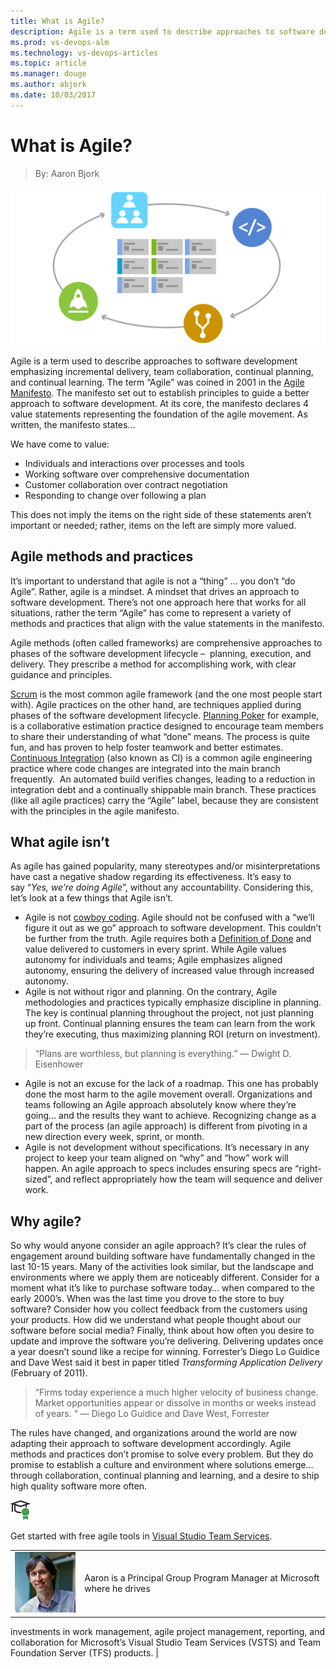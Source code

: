 ```yaml
---
title: What is Agile?
description: Agile is a term used to describe approaches to software development emphasizing incremental delivery, collaboration and continual learning.
ms.prod: vs-devops-alm
ms.technology: vs-devops-articles
ms.topic: article
ms.manager: douge
ms.author: abjork
ms.date: 10/03/2017
---
```


# What is Agile?
> By: Aaron Bjork

![what is agile](_img/WhatIsAgile_600x300.png)

Agile is a term used to describe approaches to software development
emphasizing incremental delivery, team collaboration, continual
planning, and continual learning. The term “Agile” was coined in 2001 in
the [Agile Manifesto](http://agilemanifesto.org/). The manifesto set out
to establish principles to guide a better approach to software
development. At its core, the manifesto declares 4 value statements
representing the foundation of the agile movement. As written, the
manifesto states…

We have come to value:

- Individuals and interactions over processes and tools
- Working software over comprehensive documentation
- Customer collaboration over contract negotiation
- Responding to change over following a plan

This does not imply the items on the right side of these statements
aren’t important or needed; rather, items on the left are simply more
valued.

## Agile methods and practices

It’s important to understand that agile is not a “thing” … you don’t “do
Agile”. Rather, agile is a mindset. A mindset that drives an approach to
software development. There’s not one approach here that works for all
situations, rather the term “Agile” has come to represent a variety of
methods and practices that align with the value statements in the
manifesto.

Agile methods (often called frameworks) are comprehensive approaches to
phases of the software development lifecycle –  planning, execution, and
delivery. They prescribe a method for accomplishing work, with clear
guidance and principles.

[Scrum](what-is-scrum.md) is the most
common agile framework (and the one most people start with).
Agile practices on the other hand, are techniques applied during phases
of the software development lifecycle. [Planning Poker](https://www.agilealliance.org/glossary/poker/) for example, is a
collaborative estimation practice designed to encourage team members to
share their understanding of what “done” means. The process is quite
fun, and has proven to help foster teamwork and better estimates.
[Continuous Integration](what-is-continuous-integration.md)
(also known as CI) is a common agile engineering practice where code
changes are integrated into the main branch frequently.  An automated
build verifies changes, leading to a reduction in integration debt and a
continually shippable main branch. These practices (like all agile
practices) carry the “Agile” label, because they are consistent with the
principles in the agile manifesto.

## What agile isn’t
As agile has gained popularity, many stereotypes and/or
misinterpretations have cast a negative shadow regarding its
effectiveness. It’s easy to say “*Yes, we’re doing Agile*”, without any
accountability. Considering this, let’s look at a few things that Agile
isn’t.

- Agile is not [cowboy coding](https://en.wikipedia.org/wiki/Cowboy_coding). Agile should
    not be confused with a “we’ll figure it out as we go” approach to
    software development. This couldn’t be further from the truth. Agile
    requires both a [Definition of Done](https://www.agilealliance.org/glossary/definition-of-done/)
    and value delivered to customers in every sprint. While Agile values
    autonomy for individuals and teams; Agile emphasizes aligned
    autonomy, ensuring the delivery of increased value through increased
    autonomy.
- Agile is not without rigor and planning. On the contrary, Agile
    methodologies and practices typically emphasize discipline in
    planning. The key is continual planning throughout the project, not
    just planning up front. Continual planning ensures the team can
    learn from the work they’re executing, thus maximizing planning ROI
    (return on investment).

> “Plans are worthless, but planning is everything.” — Dwight D.
> Eisenhower

- Agile is not an excuse for the lack of a roadmap. This one has
    probably done the most harm to the agile movement overall.
    Organizations and teams following an Agile approach absolutely know
    where they’re going… and the results they want to
    achieve. Recognizing change as a part of the process (an agile
    approach) is different from pivoting in a new direction every week,
    sprint, or month.
- Agile is not development without specifications. It’s necessary in
    any project to keep your team aligned on “why” and “how” work will
    happen. An agile approach to specs includes ensuring specs are
    “right-sized”, and reflect appropriately how the team will
    sequence and deliver work.

## Why agile?
So why would anyone consider an agile approach? It’s clear the rules of
engagement around building software have fundamentally changed in the
last 10-15 years. Many of the activities look similar, but the landscape
and environments where we apply them are noticeably different. Consider
for a moment what it’s like to purchase software today… when compared to
the early 2000’s. When was the last time you drove to the store to buy
software? Consider how you collect feedback from the customers using
your products. How did we understand what people thought about our
software before social media? Finally, think about how often you desire
to update and improve the software you’re delivering. Delivering updates
once a year doesn’t sound like a recipe for winning. Forrester’s Diego
Lo Guidice and Dave West said it best in paper titled *Transforming
Application Delivery* (February of 2011).

> “Firms today experience a much higher velocity of business change.
> Market opportunities appear or dissolve in months or weeks instead of
> years. “ — Diego Lo Guidice and Dave West, Forrester

The rules have changed, and organizations around the world are now
adapting their approach to software development accordingly. Agile
methods and practices don’t promise to solve every problem. But they do
promise to establish a culture and environment where solutions emerge…
through collaboration, continual planning and learning, and a desire to
ship high quality software more often.

![get started for free](_img/AgileGetStartedForFree_32x.png)

Get started with free agile tools in [Visual Studio Team Services](https://www.visualstudio.com/team-services/agile-tools).

|             |                           |
|-------------|---------------------------|
|![Aaron Bjork](_img/Aaron-Bjork_avatar_1472225238-130x130.jpg)|Aaron is a Principal Group Program Manager at Microsoft where he drives
investments in work management, agile project management, reporting, and
collaboration for Microsoft’s Visual Studio Team Services (VSTS) and
Team Foundation Server (TFS) products. |